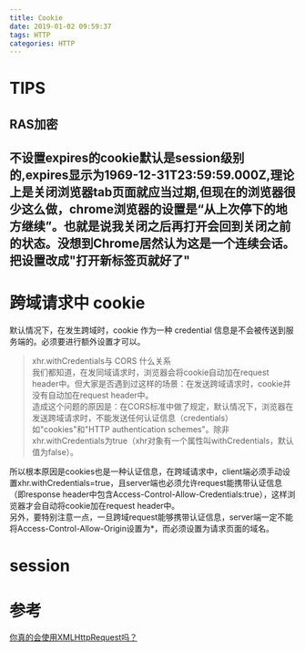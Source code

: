 ```yaml
---
title: Cookie
date: 2019-01-02 09:59:37
tags: HTTP
categories: HTTP
---
```


# TIPS
## RAS加密

## 不设置expires的cookie默认是session级别的,expires显示为1969-12-31T23:59:59.000Z,理论上是关闭浏览器tab页面就应当过期,但现在的浏览器很少这么做，chrome浏览器的设置是“从上次停下的地方继续”。也就是说我关闭之后再打开会回到关闭之前的状态。没想到Chrome居然认为这是一个连续会话。把设置改成"打开新标签页就好了"
# 跨域请求中 cookie
默认情况下，在发生跨域时，cookie 作为一种 credential 信息是不会被传送到服务端的。必须要进行额外设置才可以。
>xhr.withCredentials与 CORS 什么关系  
>我们都知道，在发同域请求时，浏览器会将cookie自动加在request header中。但大家是否遇到过这样的场景：在发送跨域请求时，cookie并没有自动加在request header中。  
>造成这个问题的原因是：在CORS标准中做了规定，默认情况下，浏览器在发送跨域请求时，不能发送任何认证信息（credentials）如"cookies"和"HTTP authentication schemes"。除非xhr.withCredentials为true（xhr对象有一个属性叫withCredentials，默认值为false）。 

所以根本原因是cookies也是一种认证信息，在跨域请求中，client端必须手动设置xhr.withCredentials=true，且server端也必须允许request能携带认证信息（即response header中包含Access-Control-Allow-Credentials:true），这样浏览器才会自动将cookie加在request header中。  
另外，要特别注意一点，一旦跨域request能够携带认证信息，server端一定不能将Access-Control-Allow-Origin设置为*，而必须设置为请求页面的域名。  
# session
# 参考
[你真的会使用XMLHttpRequest吗？](https://segmentfault.com/a/1190000004322487#articleHeader13)  
